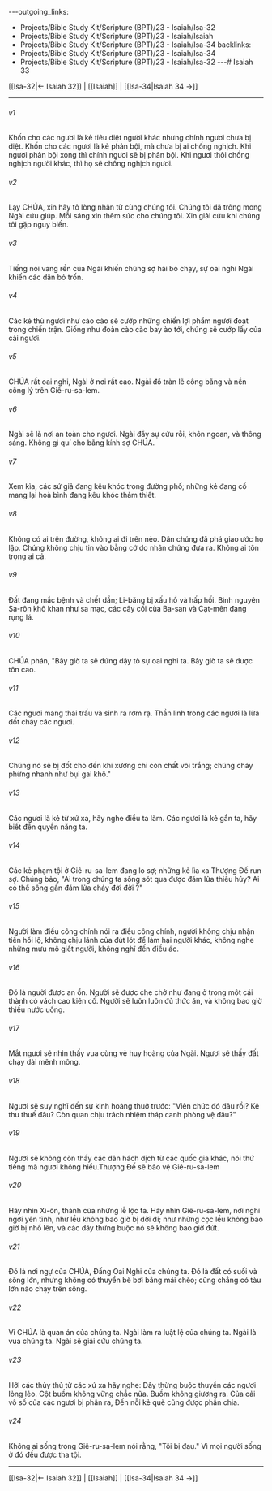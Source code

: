 ---outgoing_links:
  - Projects/Bible Study Kit/Scripture (BPT)/23 - Isaiah/Isa-32
  - Projects/Bible Study Kit/Scripture (BPT)/23 - Isaiah/Isaiah
  - Projects/Bible Study Kit/Scripture (BPT)/23 - Isaiah/Isa-34
backlinks:
  - Projects/Bible Study Kit/Scripture (BPT)/23 - Isaiah/Isa-34
  - Projects/Bible Study Kit/Scripture (BPT)/23 - Isaiah/Isa-32
---# Isaiah 33

[[Isa-32|← Isaiah 32]] | [[Isaiah]] | [[Isa-34|Isaiah 34 →]]
***



###### v1 
Khốn cho các ngươi là kẻ tiêu diệt người khác nhưng chính ngươi chưa bị diệt. Khốn cho các ngươi là kẻ phản bội, mà chưa bị ai chống nghịch. Khi ngươi phản bội xong thì chính ngươi sẽ bị phản bội. Khi ngươi thôi chống nghịch người khác, thì họ sẽ chống nghịch ngươi. 

###### v2 
Lạy CHÚA, xin hãy tỏ lòng nhân từ cùng chúng tôi. Chúng tôi đã trông mong Ngài cứu giúp. Mỗi sáng xin thêm sức cho chúng tôi. Xin giải cứu khi chúng tôi gặp nguy biến. 

###### v3 
Tiếng nói vang rền của Ngài khiến chúng sợ hãi bỏ chạy, sự oai nghi Ngài khiến các dân bỏ trốn. 

###### v4 
Các kẻ thù ngươi như cào cào sẽ cướp những chiến lợi phẩm ngươi đoạt trong chiến trận. Giống như đoàn cào cào bay ào tới, chúng sẽ cướp lấy của cải ngươi. 

###### v5 
CHÚA rất oai nghi, Ngài ở nơi rất cao. Ngài đổ tràn lẽ công bằng và nền công lý trên Giê-ru-sa-lem. 

###### v6 
Ngài sẽ là nơi an toàn cho ngươi. Ngài đầy sự cứu rỗi, khôn ngoan, và thông sáng. Không gì quí cho bằng kính sợ CHÚA. 

###### v7 
Xem kìa, các sứ giả đang kêu khóc trong đường phố; những kẻ đang cố mang lại hoà bình đang kêu khóc thảm thiết. 

###### v8 
Không có ai trên đường, không ai đi trên nẻo. Dân chúng đã phá giao ước họ lập. Chúng không chịu tin vào bằng cớ do nhân chứng đưa ra. Không ai tôn trọng ai cả. 

###### v9 
Đất đang mắc bệnh và chết dần; Li-băng bị xấu hổ và hấp hối. Bình nguyên Sa-rôn khô khan như sa mạc, các cây cối của Ba-san và Cạt-mên đang rụng lá. 

###### v10 
CHÚA phán, "Bây giờ ta sẽ đứng dậy tỏ sự oai nghi ta. Bây giờ ta sẽ được tôn cao. 

###### v11 
Các ngươi mang thai trấu và sinh ra rơm rạ. Thần linh trong các ngươi là lửa đốt cháy các ngươi. 

###### v12 
Chúng nó sẽ bị đốt cho đến khi xương chỉ còn chất vôi trắng; chúng cháy phừng nhanh như bụi gai khô." 

###### v13 
Các ngươi là kẻ từ xứ xa, hãy nghe điều ta làm. Các ngươi là kẻ gần ta, hãy biết đến quyền năng ta. 

###### v14 
Các kẻ phạm tội ở Giê-ru-sa-lem đang lo sợ; những kẻ lìa xa Thượng Đế run sợ. Chúng bảo, "Ai trong chúng ta sống sót qua được đám lửa thiêu hủy? Ai có thể sống gần đám lửa cháy đời đời ?" 

###### v15 
Người làm điều công chính nói ra điều công chính, người không chịu nhận tiền hối lộ, không chịu lãnh của đút lót để làm hại người khác, không nghe những mưu mô giết người, không nghĩ đến điều ác. 

###### v16 
Đó là người được an ổn. Người sẽ được che chở như đang ở trong một cái thành có vách cao kiên cố. Người sẽ luôn luôn đủ thức ăn, và không bao giờ thiếu nước uống. 

###### v17 
Mắt ngươi sẽ nhìn thấy vua cùng vẻ huy hoàng của Ngài. Ngươi sẽ thấy đất chạy dài mênh mông. 

###### v18 
Ngươi sẽ suy nghĩ đến sự kinh hoàng thuở trước: "Viên chức đó đâu rồi? Kẻ thu thuế đâu? Còn quan chịu trách nhiệm tháp canh phòng vệ đâu?" 

###### v19 
Ngươi sẽ không còn thấy các dân hách dịch từ các quốc gia khác, nói thứ tiếng mà ngươi không hiểu.Thượng Đế sẽ bảo vệ Giê-ru-sa-lem 

###### v20 
Hãy nhìn Xi-ôn, thành của những lễ lộc ta. Hãy nhìn Giê-ru-sa-lem, nơi nghỉ ngơi yên tĩnh, như lều không bao giờ bị dời đi; như những cọc lều không bao giờ bị nhổ lên, và các dây thừng buộc nó sẽ không bao giờ đứt. 

###### v21 
Đó là nơi ngự của CHÚA, Đấng Oai Nghi của chúng ta. Đó là đất có suối và sông lớn, nhưng không có thuyền bè bơi bằng mái chèo; cũng chẳng có tàu lớn nào chạy trên sông. 

###### v22 
Vì CHÚA là quan án của chúng ta. Ngài làm ra luật lệ của chúng ta. Ngài là vua chúng ta. Ngài sẽ giải cứu chúng ta. 

###### v23 
Hỡi các thủy thủ từ các xứ xa hãy nghe: Dây thừng buộc thuyền các ngươi lỏng lẻo. Cột buồm không vững chắc nữa. Buồm không giương ra. Của cải vô số của các ngươi bị phân ra, Đến nỗi kẻ què cũng được phần chia. 

###### v24 
Không ai sống trong Giê-ru-sa-lem nói rằng, "Tôi bị đau." Vì mọi người sống ở đó đều được tha tội.

***
[[Isa-32|← Isaiah 32]] | [[Isaiah]] | [[Isa-34|Isaiah 34 →]]
